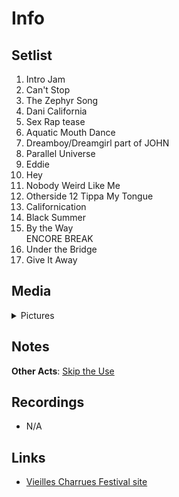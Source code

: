 # Info

## Setlist

1. Intro Jam
2. Can't Stop
3. The Zephyr Song
4. Dani California
5. Sex Rap tease
6. Aquatic Mouth Dance
7. Dreamboy/Dreamgirl part of JOHN
8. Parallel Universe
9. Eddie
10. Hey
11. Nobody Weird Like Me
12. Otherside
12 	Tippa My Tongue
13. Californication
14. Black Summer
15. By the Way
<br>ENCORE BREAK
16. Under the Bridge
17. Give It Away

## Media

<details>
  <summary>Pictures</summary>
  <img alt="Setlist" title="Setlist" src="20230717.jpg" height="200" />
  <img alt="Flyer" title="Flyer" src="20230717-flyer.jpg" height="200" />
</details>

## Notes

**Other Acts**: [Skip the Use](https://skiptheuse.fr)

## Recordings

* N/A

## Links

* [Vieilles Charrues Festival site](https://www.vieillescharrues.asso.fr)
